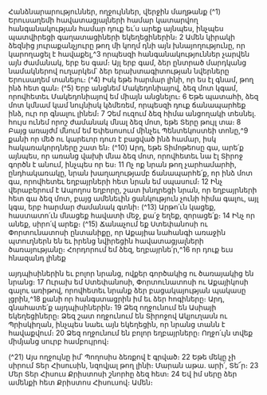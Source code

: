 
Հանձնարարություններ, ողջույններ, վերջին մաղթանք
(^1) Երուսաղեմի հավատացյալների համար կատարվող հանգանակության համար դուք եւ՛ս արեք այնպես, ինչպես
պատվիրեցի գաղատացիների եկեղեցիներին։ 2 Ամեն կիրակի ձեզնից յուրաքանչյուրը թող մի կողմ դնի այն
խնայողությունը, որ կարողացել է հավաքել,^3 որպեսզի հանգանակություններ չարվեն այն ժամանակ, երբ ես գամ։ Այլ
երբ գամ, ձեր ընտրած մարդկանց նամակներով ուղարկեմ՝ ձեր երախտագիտության նվերները Երուսաղեմ տանելու։
(^4) Իսկ եթե հարմար լինի, որ ես էլ գնամ, թող ինձ հետ գան։
(^5) Երբ անցնեմ Մակեդոնիայով, ձեզ մոտ կգամ, որովհետեւ Մակեդոնիայով եմ միայն անցնելու։ 6 Եթե պատահի, ձեզ
մոտ կմնամ կամ նույնիսկ կձմեռեմ, որպեսզի դուք ճանապարհեք ինձ, ուր որ գնալու լինեմ։ 7 Չեմ ուզում ձեզ հիմա
անցողակի տեսնել. հույս ունեմ որոշ ժամանակ մնալ ձեզ մոտ, եթե Տերը թույլ տա։ 8 Բայց առայժմ մնում եմ Եփեսոսում
մինչեւ Պենտեկոստեի տոնը,^9 քանի որ մեծ ու կարեւոր դուռ է բացված ինձ համար, իսկ հակառակորդները շատ են։
(^10) Արդ, եթե Տիմոթեոսը գա, արե՛ք այնպես, որ առանց վախի մնա ձեզ մոտ, որովհետեւ նա էլ Տիրոջ գործն է անում,
ինչպես որ ես։ 11 Ոչ ոք նրան թող չարհամարհի, ընդհակառակը, նրան խաղաղությամբ ճանապարհե՛ք, որ ինձ մոտ գա,
որովհետեւ եղբայրների հետ նրան եմ սպասում։ 12 Ինչ վերաբերում է Ապողոս եղբորը, շատ խնդրեցի նրան, որ
եղբայրների հետ գա ձեզ մոտ, բայց ամենեւին ցանկություն չունի հիմա գալու, այլ կգա, երբ հարմար ժամանակ գտնի։
(^13) Արթո՛ւն կացեք, հաստատո՛ւն մնացեք հավատի մեջ, քա՛ջ եղեք, զորացե՛ք։ 14 Ինչ որ անեք, սիրո՛վ արեք։
(^15) Ճանաչում եք Ստեփանոսի ու Փորտունատոսի ընտանիքը, որ Աքայիա նահանգի առաջին պտուղներն են եւ իրենց
նվիրեցին հավատացյալների ծառայությանը։ Հորդորում եմ ձեզ, եղբայրնե՛ր,^16 որ դուք եւս հնազանդ լինեք


այդպիսիներին եւ բոլոր նրանց, ովքեր գործակից ու ծառայակից են նրանց։ 17 Ուրախ եմ Ստեփանոսի, Փորտունատոսի
ու Աքայիկոսի գալու առիթով, որովհետեւ նրանք ձեր բացակայության պակասը լցրին,^18 քանի որ հանգստացրին իմ եւ
ձեր հոգիները։ Արդ, գնահատե՛ք այդպիսիներին։ 19 Ձեզ ողջունում են Ասիայի եկեղեցիները։ Ձեզ շատ ողջունում են
Տիրոջով Ակյուղասն ու Պրիսկիղան, ինչպես նաեւ այն եկեղեցին, որ նրանց տանն է հավաքվում։ 20 Ձեզ ողջունում են
բոլոր եղբայրները։ Ողջո՛ւյն տվեք միմյանց սուրբ համբույրով։

(^21) Այս ողջույնը իմ՝ Պողոսիս ձեռքով է գրված։ 22 Եթե մեկը չի սիրում Տեր Հիսուսին, նզովյալ թող լինի։ Մարան աթա.
արի՛, Տե՜ր։ 23 Մեր Տեր Հիսուս Քրիստոսի շնորհը ձեզ հետ։ 24 Եվ իմ սերը ձեր ամենքի հետ Քրիստոս Հիսուսով։ Ամեն։


